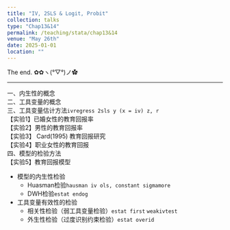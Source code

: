 ```yaml
---
title: "IV, 2SLS & Logit, Probit"
collection: talks
type: "Chap13&14"
permalink: /teaching/stata/chap13&14
venue: "May 26th"
date: 2025-01-01
location: ""
---
```


The end. ✿✿ヽ(°▽°)ノ✿

---

一、内生性的概念  
二、工具变量的概念  
三、工具变量估计方法`ivregress 2sls y (x = iv) z, r`  
    【实验1】已婚女性的教育回报率  
    【实验2】男性的教育回报率  
    【实验3】 Card(1995) 教育回报研究  
    【实验4】职业女性的教育回报  
四、模型的检验方法  
    【实验5】教育回报模型
- 模型的内生性检验
  - Huasman检验`hausman iv ols, constant sigmamore`
  - DWH检验`estat endog`
- 工具变量有效性的检验
  - 相关性检验（弱工具变量检验）`estat first` `weakivtest`
  - 外生性检验（过度识别约束检验）`estat overid`
